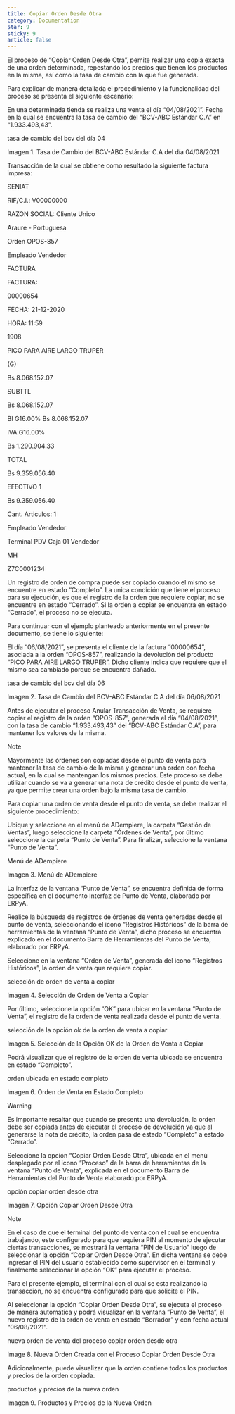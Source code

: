 ```yaml
---
title: Copiar Orden Desde Otra
category: Documentation
star: 9
sticky: 9
article: false
---
```


El proceso de “Copiar Orden Desde Otra”, pemite realizar una copia exacta de una orden determinada, repestando los precios que tienen los productos en la misma, así como la tasa de cambio con la que fue generada.

Para explicar de manera detallada el procedimiento y la funcionalidad del proceso se presenta el siguiente escenario:

En una determinada tienda se realiza una venta el día “04/08/2021”. Fecha en la cual se encuentra la tasa de cambio del “BCV-ABC Estándar C.A” en “1.933.493,43”.

tasa de cambio del bcv del día 04

Imagen 1. Tasa de Cambio del BCV-ABC Estándar C.A del día 04/08/2021

Transacción de la cual se obtiene como resultado la siguiente factura impresa:

SENIAT

RIF/C.I.: V00000000

RAZON SOCIAL: Cliente Unico

Araure - Portuguesa

Orden OPOS-857

Empleado Vendedor

FACTURA

FACTURA:

00000654

FECHA: 21-12-2020

HORA: 11:59

1908

PICO PARA AIRE LARGO TRUPER

(G)

Bs 8.068.152.07

SUBTTL

Bs 8.068.152.07

BI G16.00% Bs 8.068.152.07

IVA G16.00%

Bs 1.290.904.33

TOTAL

Bs 9.359.056.40

EFECTIVO 1

Bs 9.359.056.40

Cant. Articulos: 1

Empleado Vendedor

Terminal PDV Caja 01 Vendedor

MH

Z7C0001234

Un registro de orden de compra puede ser copiado cuando el mismo se encuentre en estado “Completo”. La unica condición que tiene el proceso para su ejecución, es que el registro de la orden que requiere copiar, no se encuentre en estado “Cerrado”. Si la orden a copiar se encuentra en estado “Cerrado”, el proceso no se ejecuta.

Para continuar con el ejemplo planteado anteriormente en el presente documento, se tiene lo siguiente:

El día “06/08/2021”, se presenta el cliente de la factura “00000654”, asociada a la orden “OPOS-857”, realizando la devolución del producto “PICO PARA AIRE LARGO TRUPER”. Dicho cliente indica que requiere que el mismo sea cambiado porque se encuentra dañado.

tasa de cambio del bcv del día 06

Imagen 2. Tasa de Cambio del BCV-ABC Estándar C.A del día 06/08/2021

Antes de ejecutar el proceso Anular Transacción de Venta, se requiere copiar el registro de la orden “OPOS-857”, generada el día “04/08/2021”, con la tasa de cambio “1.933.493,43” del “BCV-ABC Estándar C.A”, para mantener los valores de la misma.

Note

Mayormente las órdenes son copiadas desde el punto de venta para mantener la tasa de cambio de la misma y generar una orden con fecha actual, en la cual se mantengan los mismos precios. Este proceso se debe utilizar cuando se va a generar una nota de crédito desde el punto de venta, ya que permite crear una orden bajo la misma tasa de cambio.

Para copiar una orden de venta desde el punto de venta, se debe realizar el siguiente procedimiento:

Ubique y seleccione en el menú de ADempiere, la carpeta “Gestión de Ventas”, luego seleccione la carpeta “Órdenes de Venta”, por último seleccione la carpeta “Punto de Venta”. Para finalizar, seleccione la ventana “Punto de Venta”.

Menú de ADempiere

Imagen 3. Menú de ADempiere

La interfaz de la ventana “Punto de Venta”, se encuentra definida de forma específica en el documento Interfaz de Punto de Venta, elaborado por ERPyA.

Realice la búsqueda de registros de órdenes de venta generadas desde el punto de venta, seleccionando el icono “Registros Históricos” de la barra de herramientas de la ventana “Punto de Venta”, dicho proceso se encuentra explicado en el documento Barra de Herramientas del Punto de Venta, elaborado por ERPyA.

Seleccione en la ventana “Orden de Venta”, generada del icono “Registros Históricos”, la orden de venta que requiere copiar.

selección de orden de venta a copiar

Imagen 4. Selección de Orden de Venta a Copiar

Por último, seleccione la opción “OK” para ubicar en la ventana “Punto de Venta”, el registro de la orden de venta realizada desde el punto de venta.

selección de la opción ok de la orden de venta a copiar

Imagen 5. Selección de la Opción OK de la Orden de Venta a Copiar

Podrá visualizar que el registro de la orden de venta ubicada se encuentra en estado “Completo”.

orden ubicada en estado completo

Imagen 6. Orden de Venta en Estado Completo

Warning

Es importante resaltar que cuando se presenta una devolución, la orden debe ser copiada antes de ejecutar el proceso de devolución ya que al generarse la nota de crédito, la orden pasa de estado “Completo” a estado “Cerrado”.

Seleccione la opción “Copiar Orden Desde Otra”, ubicada en el menú desplegado por el icono “Proceso” de la barra de herramientas de la ventana “Punto de Venta”, explicada en el documento Barra de Herramientas del Punto de Venta elaborado por ERPyA.

opción copiar orden desde otra

Imagen 7. Opción Copiar Orden Desde Otra

Note

En el caso de que el terminal del punto de venta con el cual se encuentra trabajando, este configurado para que requiera PIN al momento de ejecutar ciertas transacciones, se mostrará la ventana “PIN de Usuario” luego de seleccionar la opción “Copiar Orden Desde Otra”. En dicha ventana se debe ingresar el PIN del usuario establecido como supervisor en el terminal y finalmente seleccionar la opción “OK” para ejecutar el proceso.

Para el presente ejemplo, el terminal con el cual se esta realizando la transacción, no se encuentra configurado para que solicite el PIN.

Al seleccionar la opción “Copiar Orden Desde Otra”, se ejecuta el proceso de manera automática y podrá visualizar en la ventana “Punto de Venta”, el nuevo registro de la orden de venta en estado “Borrador” y con fecha actual “06/08/2021”.

nueva orden de venta del proceso copiar orden desde otra

Image 8. Nueva Orden Creada con el Proceso Copiar Orden Desde Otra

Adicionalmente, puede visualizar que la orden contiene todos los productos y precios de la orden copiada.

productos y precios de la nueva orden

Imagen 9. Productos y Precios de la Nueva Orden